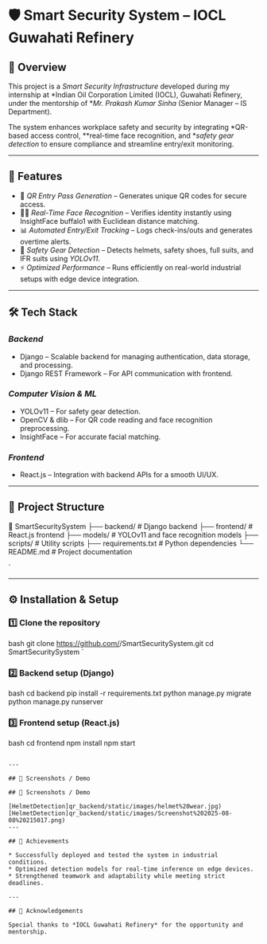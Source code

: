# 🛡️ Smart Security System – IOCL Guwahati Refinery

## 📌 Overview
This project is a *Smart Security Infrastructure* developed during my internship at *Indian Oil Corporation Limited (IOCL), Guwahati Refinery, under the mentorship of **Mr. Prakash Kumar Sinha* (Senior Manager – IS Department).

The system enhances workplace safety and security by integrating *QR-based access control, **real-time face recognition, and **safety gear detection* to ensure compliance and streamline entry/exit monitoring.

---

## 🚀 Features
- 📇 *QR Entry Pass Generation* – Generates unique QR codes for secure access.
- 🧑‍💻 *Real-Time Face Recognition* – Verifies identity instantly using InsightFace buffalo1 with Euclidean distance matching.
- 📊 *Automated Entry/Exit Tracking* – Logs check-ins/outs and generates overtime alerts.
- 🦺 *Safety Gear Detection* – Detects helmets, safety shoes, full suits, and IFR suits using *YOLOv11*.
- ⚡ *Optimized Performance* – Runs efficiently on real-world industrial setups with edge device integration.

---

## 🛠️ Tech Stack

### *Backend*
- Django – Scalable backend for managing authentication, data storage, and processing.
- Django REST Framework – For API communication with frontend.

### *Computer Vision & ML*
- YOLOv11 – For safety gear detection.
- OpenCV & dlib – For QR code reading and face recognition preprocessing.
- InsightFace – For accurate facial matching.

### *Frontend*
- React.js – Integration with backend APIs for a smooth UI/UX.

---

## 📂 Project Structure


📁 SmartSecuritySystem
├── backend/           # Django backend
├── frontend/          # React.js frontend
├── models/            # YOLOv11 and face recognition models
├── scripts/           # Utility scripts
├── requirements.txt   # Python dependencies
└── README.md          # Project documentation

`

---

## ⚙️ Installation & Setup

### **1️⃣ Clone the repository**
bash
git clone https://github.com/<your-username>/SmartSecuritySystem.git
cd SmartSecuritySystem
`

### **2️⃣ Backend setup (Django)**

bash
cd backend
pip install -r requirements.txt
python manage.py migrate
python manage.py runserver


### **3️⃣ Frontend setup (React.js)**

bash
cd frontend
npm install
npm start
```

---

## 📸 Screenshots / Demo

## 📸 Screenshots / Demo

[HelmetDetection]qr_backend/static/images/helmet%20wear.jpg)
[HelmetDetection]qr_backend/static/images/Screenshot%202025-08-08%20215017.png)
---

## 🎯 Achievements

* Successfully deployed and tested the system in industrial conditions.
* Optimized detection models for real-time inference on edge devices.
* Strengthened teamwork and adaptability while meeting strict deadlines.

---

## 🤝 Acknowledgements

Special thanks to *IOCL Guwahati Refinery* for the opportunity and mentorship. 


